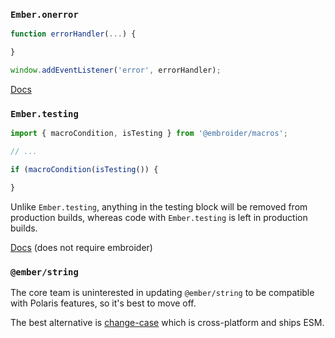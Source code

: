 ### `Ember.onerror`

```js
function errorHandler(...) {

}

window.addEventListener('error', errorHandler);
```
[Docs](https://developer.mozilla.org/en-US/docs/Web/API/Window/error_event)

### `Ember.testing` 

```js
import { macroCondition, isTesting } from '@embroider/macros';

// ...

if (macroCondition(isTesting()) {

}
```

Unlike `Ember.testing`, anything in the testing block will be removed from production builds, whereas code with `Ember.testing` is left in production builds.

[Docs](https://github.com/embroider-build/embroider/blob/main/packages/macros/README.md) (does not require embroider)

### `@ember/string`

The core team is uninterested in updating `@ember/string` to be compatible with Polaris features, so it's best to move off.

The best alternative is [change-case](https://www.npmjs.com/package/change-case) which is cross-platform and ships ESM.
